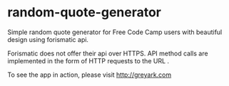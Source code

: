# random-quote-generator

Simple random quote generator for Free Code Camp users with beautiful design using forismatic api. 

Forismatic does not offer their api over HTTPS. API method calls are implemented in the form of HTTP requests to the URL .

To see the app in action, please visit http://greyark.com
